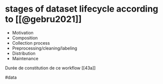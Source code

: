 # stages of dataset lifecycle according to [[@gebru2021]]

- Motivation
- Composition
- Collection process
- Preprocessing/cleaning/labeling
- Distribution
- Maintenance

Durée de constitution de ce workflow  [[43a]]

#data 